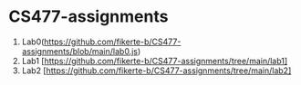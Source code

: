 # CS477-assignments
1. Lab0(https://github.com/fikerte-b/CS477-assignments/blob/main/lab0.js)
2. Lab1 [https://github.com/fikerte-b/CS477-assignments/tree/main/lab1]
3. Lab2 [https://github.com/fikerte-b/CS477-assignments/tree/main/lab2]